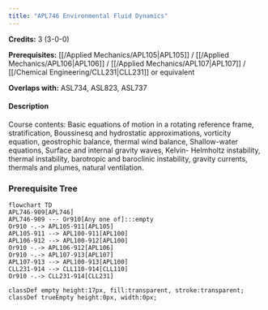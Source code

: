 ```yaml
---
title: "APL746 Environmental Fluid Dynamics"
---
```

**Credits:** 3 (3-0-0)

**Prerequisites:** [[/Applied Mechanics/APL105|APL105]] / [[/Applied Mechanics/APL106|APL106]] / [[/Applied Mechanics/APL107|APL107]] / [[/Chemical Engineering/CLL231|CLL231]] or equivalent

**Overlaps with:** ASL734, ASL823, ASL737

#### Description
Course contents: Basic equations of motion in a rotating reference frame, stratification, Boussinesq and hydrostatic approximations, vorticity equation, geostrophic balance, thermal wind balance, Shallow-water equations, Surface and internal gravity waves, Kelvin- Helmholtz instability, thermal instability, barotropic and baroclinic instability, gravity currents, thermals and plumes, natural ventilation.

### Prerequisite Tree

```mermaid
flowchart TD
APL746-909[APL746]
APL746-909 --- Or910[Any one of]:::empty
Or910 -.-> APL105-911[APL105]
APL105-911 --> APL100-911[APL100]
APL106-912 --> APL100-912[APL100]
Or910 -.-> APL106-912[APL106]
Or910 -.-> APL107-913[APL107]
APL107-913 --> APL100-913[APL100]
CLL231-914 --> CLL110-914[CLL110]
Or910 -.-> CLL231-914[CLL231]

classDef empty height:17px, fill:transparent, stroke:transparent;
classDef trueEmpty height:0px, width:0px;
```
